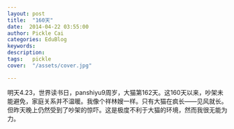 ```yaml
---
layout: post  
title:  "160天"
date:  2014-04-22 03:55:00
author: Pickle Cai  
categories: EduBlog  
keywords: 
description:   
tags:	pickle   
cover:  "/assets/cover.jpg"  

---
```


明天4.23，世界读书日，panshiyu9周岁，大猫第162天。这160天以来，吵架未能避免，家庭关系并不温暖。我像个祥林嫂一样。只有大猫在疯长——见风就长。但昨天晚上仍然受到了吵架的惊吓。这是极度不利于大猫的环境，然而我很无能为力。

		    
